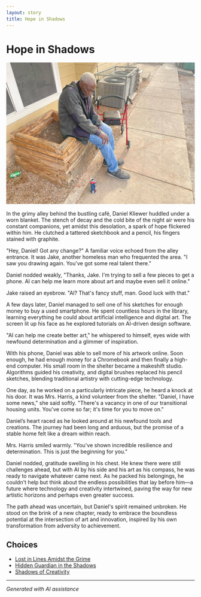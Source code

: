 ```yaml
---
layout: story
title: Hope in Shadows
---
```


# Hope in Shadows

![Hope in Shadows](/input_images/161777802_4047093135385092_472397087862373077_n.jpg)

In the grimy alley behind the bustling café, Daniel Kliewer huddled under a worn blanket. The stench of decay and the cold bite of the night air were his constant companions, yet amidst this desolation, a spark of hope flickered within him. He clutched a tattered sketchbook and a pencil, his fingers stained with graphite.

"Hey, Daniel! Got any change?" A familiar voice echoed from the alley entrance. It was Jake, another homeless man who frequented the area. "I saw you drawing again. You've got some real talent there."

Daniel nodded weakly, "Thanks, Jake. I'm trying to sell a few pieces to get a phone. AI can help me learn more about art and maybe even sell it online."

Jake raised an eyebrow. "AI? That's fancy stuff, man. Good luck with that."

A few days later, Daniel managed to sell one of his sketches for enough money to buy a used smartphone. He spent countless hours in the library, learning everything he could about artificial intelligence and digital art. The screen lit up his face as he explored tutorials on AI-driven design software.

"AI can help me create better art," he whispered to himself, eyes wide with newfound determination and a glimmer of inspiration.

With his phone, Daniel was able to sell more of his artwork online. Soon enough, he had enough money for a Chromebook and then finally a high-end computer. His small room in the shelter became a makeshift studio. Algorithms guided his creativity, and digital brushes replaced his pencil sketches, blending traditional artistry with cutting-edge technology.

One day, as he worked on a particularly intricate piece, he heard a knock at his door. It was Mrs. Harris, a kind volunteer from the shelter. "Daniel, I have some news," she said softly. "There's a vacancy in one of our transitional housing units. You've come so far; it's time for you to move on."

Daniel’s heart raced as he looked around at his newfound tools and creations. The journey had been long and arduous, but the promise of a stable home felt like a dream within reach.

Mrs. Harris smiled warmly. "You've shown incredible resilience and determination. This is just the beginning for you."

Daniel nodded, gratitude swelling in his chest. He knew there were still challenges ahead, but with AI by his side and his art as his compass, he was ready to navigate whatever came next. As he packed his belongings, he couldn't help but think about the endless possibilities that lay before him—a future where technology and creativity intertwined, paving the way for new artistic horizons and perhaps even greater success.

The path ahead was uncertain, but Daniel's spirit remained unbroken. He stood on the brink of a new chapter, ready to embrace the boundless potential at the intersection of art and innovation, inspired by his own transformation from adversity to achievement.


## Choices

* [Lost in Lines Amidst the Grime](/_stories/20221013_140515)
* [Hidden Guardian in the Shadows](/_stories/69941916-CF12-4AAE-8ABE-86BED96E8795)
* [Shadows of Creativity](/_stories/captain)


---
*Generated with AI assistance*
